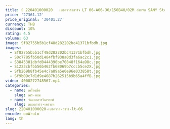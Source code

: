 ```yaml
---
title: บี 220401000020   เบรควาล์วชาร์จ LT 06-A06-30/150B40/02M สําหรับ SANY Stacker ชาร์จวาล์วชุดอุปกรณ์เสริม
price: '27361.12'
price_original: '30401.27'
currency: THB
discount: 10%
rating: 4.5
volume: 63
image: Sf82755b5b1cf48d282202bc41371bfbdh.jpg
images:
  - Sf82755b5b1cf48d282202bc41371bfbdh.jpg
  - S0c7785fb50d1484fbf938a0d3fa6ac2c1.jpg
  - S3845301dbfd0444390be70848f164a98c.jpg
  - S1223cbfbb56b462fb68069b7cccb5ce2X.jpg
  - Sfb269b8fb45e4c7a89a5e0e96e033858t.jpg
  - Sf9b09c7d1d9e4687b262515b9b65a4ffB.jpg
video: 4000272748567.mp4
categories:
  - name: เครื่องมือ
    slug: เคร-องม
  - name: วัดและการวิเคราะห์
    slug: ดและการว-เคราะห
slug: 220401000020-เบรควาล-วชาร-lt-06
encode: ooWruLo
lang: th
---
```

  